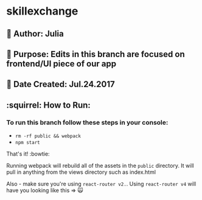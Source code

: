 # skillexchange

## :bust_in_silhouette:  Author: Julia
## :dart:  Purpose: Edits in this branch are focused on frontend/UI piece of our app
## :date:  Date Created: Jul.24.2017

## :squirrel:  How to Run:
### To run this branch follow these steps in your console:
* `rm -rf public && webpack`
* `npm start`

That's it! :bowtie:

Running webpack will rebuild all of the assets in the `public` directory. It will pull in anything from the views directory such as index.html

Also - make sure you're using `react-router v2.`. Using `react-router v4` will have you looking like this => :scream_cat: